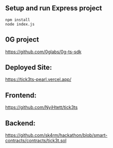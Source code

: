 ## Setup and run Express project

```
npm install
node index.js
```

## 0G project
https://github.com/0glabs/0g-ts-sdk

## Deployed Site:
https://tick3ts-pearl.vercel.app/

## Frontend: 
https://github.com/NyiHtett/tick3ts

## Backend: 
https://github.com/sk4rm/hackathon/blob/smart-contracts/contracts/tick3t.sol 
